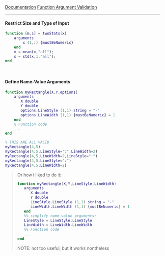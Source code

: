 
[Documentation](https://it.mathworks.com/help/matlab/ref/arguments.html)
[Function Argument Validation](https://it.mathworks.com/help/matlab/matlab_prog/function-argument-validation-1.html#mw_7e4fb227-d0ac-463d-b389-b2d2bb36d689)

---

#### Restrict Size and Type of Input
```matlab
function [m,s] = twoStats(x)
    arguments
        x (1,:) {mustBeNumeric}
    end
    m = mean(x,"all");
    s = std(x,1,"all");
end
```

<br>

#### Define Name-Value Arguments
```matlab
function myRectangle(X,Y,options)
    arguments
       X double
       Y double
       options.LineStyle (1,1) string = "-" 
       options.LineWidth (1,1) {mustBeNumeric} = 1
    end
    % Function code
    ...
end
```

```matlab
% THIS ARE ALL VALID
myRectangle(4,5)
myRectangle(4,5,LineStyle=":",LineWidth=2)
myRectangle(4,5,LineWidth=2,LineStyle=":")
myRectangle(4,5,LineStyle=":")
myRectangle(4,5,LineWidth=2)
```

> Or how i liked to do it:
> ```matlab
> function myRectangle(X,Y,LineStyle,LineWidth)
>    arguments
>       X double
>       Y double
>       LineStyle.LineStyle (1,1) string = "-" 
>       LineWidth.LineWidth (1,1) {mustBeNumeric} = 1
>    end
>    %% simplify name-value arguments:
>    LineStyle = LineStyle.LineStyle
>    LineWidth = LineWidth.LineWidth
>    %% Function code
>    ...
>end
> ```
> NOTE: not too useful, but it works nontheless